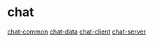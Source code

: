 # chat  

[chat-common](https://github.com/JiHongYuan/chat/tree/master/chat-common)
[chat-data](https://github.com/JiHongYuan/chat/tree/master/chat-data)
[chat-client](https://github.com/JiHongYuan/chat/tree/master/chat-client)
[chat-server](https://github.com/JiHongYuan/chat/tree/master/chat-server)
